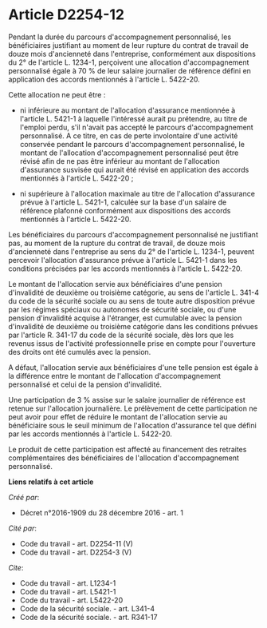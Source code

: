 # Article D2254-12

Pendant la durée du parcours d'accompagnement personnalisé, les bénéficiaires justifiant au moment de leur rupture du contrat
de travail de douze mois d'ancienneté dans l'entreprise, conformément aux dispositions du 2° de l'article L. 1234-1,
perçoivent une allocation d'accompagnement personnalisé égale à 70 % de leur salaire journalier de référence défini en
application des accords mentionnés à l'article L. 5422-20. 

Cette allocation ne peut être :

- ni inférieure au montant de l'allocation d'assurance mentionnée à l'article L. 5421-1 à laquelle l'intéressé aurait pu
prétendre, au titre de l'emploi perdu, s'il n'avait pas accepté le parcours d'accompagnement personnalisé. A ce titre, en cas
de perte involontaire d'une activité conservée pendant le parcours d'accompagnement personnalisé, le montant de l'allocation
d'accompagnement personnalisé peut être révisé afin de ne pas être inférieur au montant de l'allocation d'assurance susvisée
qui aurait été révisé en application des accords mentionnés à l'article L. 5422-20 ;

- ni supérieure à l'allocation maximale au titre de l'allocation d'assurance prévue à l'article L. 5421-1, calculée sur la
base d'un salaire de référence plafonné conformément aux dispositions des accords mentionnés à l'article L. 5422-20. 

Les bénéficiaires du parcours d'accompagnement personnalisé ne justifiant pas, au moment de la rupture du contrat de travail,
de douze mois d'ancienneté dans l'entreprise au sens du 2° de l'article L. 1234-1, peuvent percevoir l'allocation d'assurance
prévue à l'article L. 5421-1 dans les conditions précisées par les accords mentionnés à l'article L. 5422-20. 

Le montant de l'allocation servie aux bénéficiaires d'une pension d'invalidité de deuxième ou troisième catégorie, au sens de
l'article L. 341-4 du code de la sécurité sociale ou au sens de toute autre disposition prévue par les régimes spéciaux ou
autonomes de sécurité sociale, ou d'une pension d'invalidité acquise à l'étranger, est cumulable avec la pension d'invalidité
de deuxième ou troisième catégorie dans les conditions prévues par l'article R. 341-17 du code de la sécurité sociale, dès
lors que les revenus issus de l'activité professionnelle prise en compte pour l'ouverture des droits ont été cumulés avec la
pension. 

A défaut, l'allocation servie aux bénéficiaires d'une telle pension est égale à la différence entre le montant de
l'allocation d'accompagnement personnalisé et celui de la pension d'invalidité. 

Une participation de 3 % assise sur le salaire journalier de référence est retenue sur l'allocation journalière. Le
prélèvement de cette participation ne peut avoir pour effet de réduire le montant de l'allocation servie au bénéficiaire sous
le seuil minimum de l'allocation d'assurance tel que défini par les accords mentionnés à l'article L. 5422-20. 

Le produit de cette participation est affecté au financement des retraites complémentaires des bénéficiaires de l'allocation
d'accompagnement personnalisé.

**Liens relatifs à cet article**

_Créé par_:

  - Décret n°2016-1909 du 28 décembre 2016 - art. 1

_Cité par_:

  - Code du travail - art. D2254-11 (V)
  - Code du travail - art. D2254-3 (V)

_Cite_:

  - Code du travail - art. L1234-1
  - Code du travail - art. L5421-1
  - Code du travail - art. L5422-20
  - Code de la sécurité sociale. - art. L341-4
  - Code de la sécurité sociale. - art. R341-17
